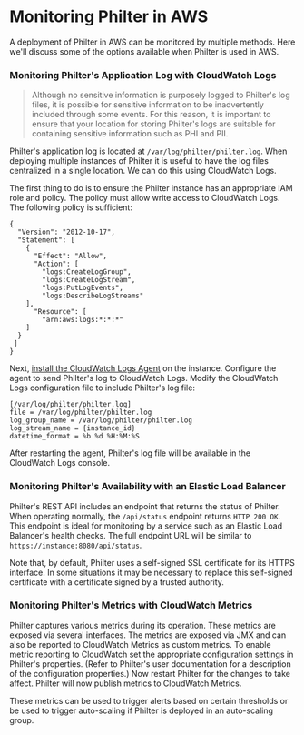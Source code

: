 # Monitoring Philter in AWS

A deployment of Philter in AWS can be monitored by multiple methods. Here we'll discuss some of the options available when Philter is used in AWS.

### Monitoring Philter's Application Log with CloudWatch Logs

> Although no sensitive information is purposely logged to Philter's log files, it is possible for sensitive information to be inadvertently included through some events. For this reason, it is important to ensure that your location for storing Philter's logs are suitable for containing sensitive information such as PHI and PII.


Philter's application log is located at `/var/log/philter/philter.log`. When deploying multiple instances of Philter it is useful to have the log files centralized in a single location. We can do this using CloudWatch Logs.

The first thing to do is to ensure the Philter instance has an appropriate IAM role and policy. The policy must allow write access to CloudWatch Logs. The following policy is sufficient:

```
{
  "Version": "2012-10-17",
  "Statement": [
    {
      "Effect": "Allow",
      "Action": [
        "logs:CreateLogGroup",
        "logs:CreateLogStream",
        "logs:PutLogEvents",
        "logs:DescribeLogStreams"
    ],
      "Resource": [
        "arn:aws:logs:*:*:*"
    ]
  }
 ]
}
```

Next, [install the CloudWatch Logs Agent](https://docs.aws.amazon.com/AmazonCloudWatch/latest/logs/QuickStartEC2Instance.html) on the instance. Configure the agent to send Philter's log to CloudWatch Logs. Modify the CloudWatch Logs configuration file to include Philter's log file:

```
[/var/log/philter/philter.log]
file = /var/log/philter/philter.log
log_group_name = /var/log/philter/philter.log
log_stream_name = {instance_id}
datetime_format = %b %d %H:%M:%S
```

After restarting the agent, Philter's log file will be available in the CloudWatch Logs console.

### Monitoring Philter's Availability with an Elastic Load Balancer

Philter's REST API includes an endpoint that returns the status of Philter. When operating normally, the `/api/status` endpoint returns `HTTP 200 OK`. This endpoint is ideal for monitoring by a service such as an Elastic Load Balancer's health checks. The full endpoint URL will be similar to `https://instance:8080/api/status`.

Note that, by default, Philter uses a self-signed SSL certificate for its HTTPS interface. In some situations it may be necessary to replace this self-signed certificate with a certificate signed by a trusted authority.

### Monitoring Philter's Metrics with CloudWatch Metrics

Philter captures various metrics during its operation. These metrics are exposed via several interfaces. The metrics are exposed via JMX and can also be reported to CloudWatch Metrics as custom metrics. To enable metric reporting to CloudWatch set the appropriate configuration settings in Philter's properties. (Refer to Philter's user documentation for a description of the configuration properties.) Now restart Philter for the changes to take affect. Philter will now publish metrics to CloudWatch Metrics.

These metrics can be used to trigger alerts based on certain thresholds or be used to trigger auto-scaling if Philter is deployed in an auto-scaling group.
